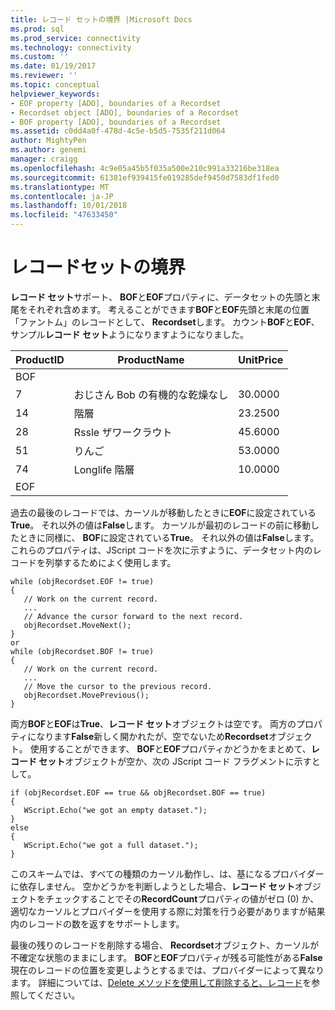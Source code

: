 ```yaml
---
title: レコード セットの境界 |Microsoft Docs
ms.prod: sql
ms.prod_service: connectivity
ms.technology: connectivity
ms.custom: ''
ms.date: 01/19/2017
ms.reviewer: ''
ms.topic: conceptual
helpviewer_keywords:
- EOF property [ADO], boundaries of a Recordset
- Recordset object [ADO], boundaries of a Recordset
- BOF property [ADO], boundaries of a Recordset
ms.assetid: c0dd4a0f-478d-4c5e-b5d5-7535f211d064
author: MightyPen
ms.author: genemi
manager: craigg
ms.openlocfilehash: 4c9e05a45b5f035a500e210c991a33216be318ea
ms.sourcegitcommit: 61381ef939415fe019285def9450d7583df1fed0
ms.translationtype: MT
ms.contentlocale: ja-JP
ms.lasthandoff: 10/01/2018
ms.locfileid: "47633450"
---
```

# <a name="boundaries-of-a-recordset"></a>レコードセットの境界
**レコード セット**サポート、 **BOF**と**EOF**プロパティに、データセットの先頭と末尾をそれぞれ含めます。 考えることができます**BOF**と**EOF**先頭と末尾の位置「ファントム」のレコードとして、 **Recordset**します。 カウント**BOF**と**EOF**、サンプル**レコード セット**ようになりますようになりました。  
  
|ProductID|ProductName|UnitPrice|  
|---------------|-----------------|---------------|  
|BOF|||  
|7|おじさん Bob の有機的な乾燥なし|30.0000|  
|14|階層|23.2500|  
|28|Rssle ザワークラウト|45.6000|  
|51|りんご|53.0000|  
|74|Longlife 階層|10.0000|  
|EOF|||  
  
 過去の最後のレコードでは、カーソルが移動したときに**EOF**に設定されている**True**。 それ以外の値は**False**します。 カーソルが最初のレコードの前に移動したときに同様に、 **BOF**に設定されている**True**。 それ以外の値は**False**します。 これらのプロパティは、JScript コードを次に示すように、データセット内のレコードを列挙するためによく使用します。  
  
```  
while (objRecordset.EOF != true)   
{  
   // Work on the current record.  
   ...  
   // Advance the cursor forward to the next record.  
   objRecordset.MoveNext();  
}  
or  
while (objRecordset.BOF != true)   
{  
   // Work on the current record.  
   ...  
   // Move the cursor to the previous record.  
   objRecordset.MovePrevious();  
}  
```  
  
 両方**BOF**と**EOF**は**True**、**レコード セット**オブジェクトは空です。 両方のプロパティになります**False**新しく開かれたが、空でないため**Recordset**オブジェクト。 使用することができます、 **BOF**と**EOF**プロパティかどうかをまとめて、**レコード セット**オブジェクトが空か、次の JScript コード フラグメントに示すとして。  
  
```  
if (objRecordset.EOF == true && objRecordset.BOF == true)  
{  
   WScript.Echo("we got an empty dataset.");  
}  
else  
{  
   WScript.Echo("we got a full dataset.");  
}  
```  
  
 このスキームでは、すべての種類のカーソル動作し、は、基になるプロバイダーに依存しません。 空かどうかを判断しようとした場合、**レコード セット**オブジェクトをチェックすることでその**RecordCount**プロパティの値がゼロ (0) か、適切なカーソルとプロバイダーを使用する際に対策を行う必要がありますが結果内のレコードの数を返すをサポートします。  
  
 最後の残りのレコードを削除する場合、 **Recordset**オブジェクト、カーソルが不確定な状態のままにします。 **BOF**と**EOF**プロパティが残る可能性がある**False**現在のレコードの位置を変更しようとするまでは、プロバイダーによって異なります。 詳細については、[Delete メソッドを使用して削除すると、レコード](../../../ado/guide/data/deleting-records-using-the-delete-method.md)を参照してください。
